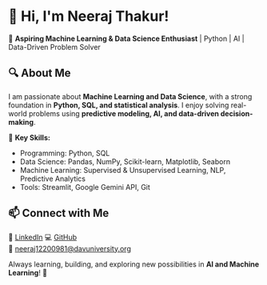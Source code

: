 # 👋 Hi, I'm Neeraj Thakur!  

🚀 **Aspiring Machine Learning & Data Science Enthusiast** | Python | AI | Data-Driven Problem Solver  

## 🔍 About Me  
I am passionate about **Machine Learning and Data Science**, with a strong foundation in **Python, SQL, and statistical analysis**. I enjoy solving real-world problems using **predictive modeling, AI, and data-driven decision-making**.  

🔹 **Key Skills:**  
- Programming: Python, SQL  
- Data Science: Pandas, NumPy, Scikit-learn, Matplotlib, Seaborn  
- Machine Learning: Supervised & Unsupervised Learning, NLP, Predictive Analytics  
- Tools: Streamlit, Google Gemini API, Git    

## 📫 Connect with Me  
🔗 [LinkedIn](https://www.linkedin.com/in/neeraj-thakur-a64488271/)
💻 [GitHub](https://github.com/sou1nonly)  
📧 neeraj12200981@davuniversity.org 

Always learning, building, and exploring new possibilities in **AI and Machine Learning**! 🚀  

